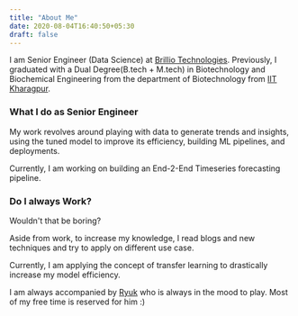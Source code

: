 ```yaml
---
title: "About Me"
date: 2020-08-04T16:40:50+05:30
draft: false
---
```


I am Senior Engineer (Data Science) at [Brillio Technologies](https://www.brillio.com/). Previously, I graduated with a Dual Degree(B.tech + M.tech) in Biotechnology and Biochemical Engineering from the department of Biotechnology from [IIT Kharagpur](http://www.iitkgp.ac.in/).

### What I do as Senior Engineer

My work revolves around playing with data to generate trends and insights, using the tuned model to improve its efficiency, building ML pipelines, and deployments. 

Currently, I am working on building an End-2-End Timeseries forecasting pipeline.


### Do I always Work?

Wouldn't that be boring? 

Aside from work, to increase my knowledge, I read blogs and new techniques and try to apply on different use case.

Currently, I am applying the concept of transfer learning to drastically increase my model efficiency.

I am always accompanied by [Ryuk]() who is always in the mood to play. Most of my free time is reserved for him :)
